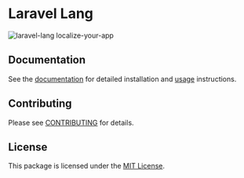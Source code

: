 # Laravel Lang

![laravel-lang localize-your-app](https://preview.dragon-code.pro/laravel-lang/localize-your-app.svg?brand=laravel&preposition=with&mode=dark)

## Documentation

See the [documentation](https://laravel-lang.com) for detailed installation and [usage](https://laravel-lang.com/manage-locales.html) instructions.

## Contributing

Please see [CONTRIBUTING](https://laravel-lang.com/contributing.html) for details.

## License

This package is licensed under the [MIT License][link_license].


[link_license]: LICENSE
